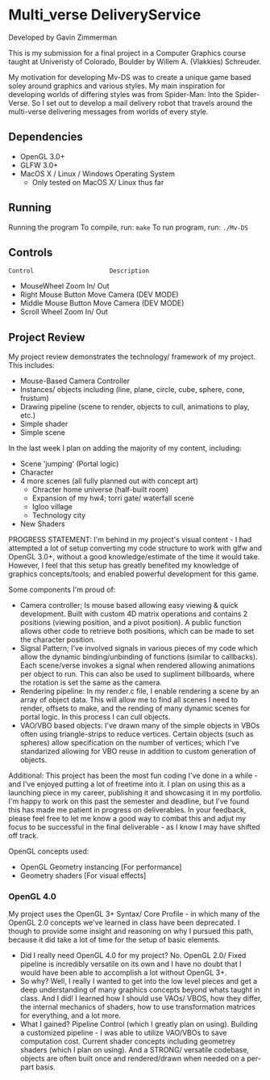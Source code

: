 # Multi_verse DeliveryService
Developed by Gavin Zimmerman

This is my submission for a final project in a Computer Graphics course taught at Univeristy of Colorado, Boulder by Willem A. (Vlakkies) Schreuder.

My motivation for developing Mv-DS was to create a unique game based soley around graphics and various styles. My main inspiration for developing worlds of differing styles was from Spider-Man: Into the Spider-Verse. So I set out to develop a mail delivery robot that travels around the multi-verse delivering messages from worlds of every style.



## Dependencies
 - OpenGL 3.0+
 - GLFW 3.0+
 - MacOS X / Linux / Windows  Operating System
    - Only tested on MacOS X/ Linux thus far

## Running
Running the program
To compile, run: <code>make</code>
To run program, run: <code>./Mv-DS</code>


## Controls
    Control                     Description
-   MouseWheel                  Zoom In/ Out
-   Right Mouse Button          Move Camera (DEV MODE)
-   Middle Mouse Button         Move Camera (DEV MODE)
-   Scroll Wheel                Zoom In/ Out



## Project Review
My project review demonstrates the technology/ framework of my project. This includes:
- Mouse-Based Camera Controller 
- Instances/ objects including (line, plane, circle, cube, sphere, cone, frustum)
- Drawing pipeline (scene to render, objects to cull, animations to play, etc.)
- Simple shader
- Simple scene


In the last week I plan on adding the majority of my content, including:
- Scene 'jumping' (Portal logic)
- Character
- 4 more scenes (all fully planned out with concept art)
    - Chracter home universe (half-built room)
    - Expansion of my hw4; torri gate/ waterfall scene
    - Igloo village
    - Technology city
- New Shaders


PROGRESS STATEMENT: I'm behind in my project's visual content - I had attempted a lot of setup converting my code structure to work with glfw and OpenGL 3.0+, without a good knowledge/estimate of the time it would take. However, I feel that this setup has greatly benefited my knowledge of graphics concepts/tools; and enabled powerful development for this game. 


Some components I'm proud of:
- Camera controller; Is mouse based allowing easy viewing & quick development. Built with custom 4D matrix operations and contains 2 positions (viewing position, and a pivot position). A public function allows other code to retrieve both positions, which can be made to set the character position.
- Signal Pattern; I've involved signals in various pieces of my code which allow the dynamic binding/unbinding of functions (similar to callbacks). Each scene/verse invokes a signal when rendered allowing animations per object to run. This can also be used to supliment billboards, where the rotation is set the same as the camera.
- Rendering pipeline: In my render.c file, I enable rendering a scene by an array of object data. This will allow me to find all scenes I need to render, offsets to make, and the rending of many dynamic scenes for portal logic. In this process I can cull objects.
- VAO/VBO based objects: I've drawn many of the simple objects in VBOs often using triangle-strips to reduce vertices. Certain objects (such as spheres) allow specification on the number of vertices; which I've standarized allowing for VBO reuse in addition to custom generation of objects.


Additional:
This project has been the most fun coding I've done in a while - and I've enjoyed putting a lot of freetime into it. I plan on using this as a launching piece in my career, publishing it and showcasing it in my portfolio. I'm happy to work on this past the semester and deadline, but I've found this has made me patient in progress on deliverables. In your feedback, please feel free to let me know a good way to combat this and adjut my focus to be successful in the final deliverable - as I know I may have shifted off track.

OpenGL concepts used:
- OpenGL Geometry instancing [For performance]
- Geometry shaders [For visual effects]



### OpenGL 4.0
My project uses the OpenGL 3+ Syntax/ Core Profile - in which many of the OpenGL 2.0 concepts we've learned in class have been deprecated. I though to provide some insight and reasoning on why I pursued this path, because it did take a lot of time for the setup of basic elements.
 - Did I really need OpenGL 4.0 for my project? No. OpenGL 2.0/ Fixed pipeline is incredibly versatile on its own and I have no doubt that I would have been able to accomplish a lot without OpenGL 3+.
 - So why? Well, I really I wanted to get into the low level pieces and get a deep understanding of many graphics concepts beyond whats taught in class. And I did! I learned how I should use VAOs/ VBOS, how they differ, the internal mechanics of shaders, how to use transformation matrices for everything, and a lot more.
 - What I gained? Pipeline Control (which I greatly plan on using). Building a customized pipeline - I was able to utilize VAO/VBOs to save computation cost. Current shader concepts including geometrey shaders (which I plan on using). And a STRONG/ versatile codebase, objects are often built once and rendered/drawn when needed on a per-part basis.
